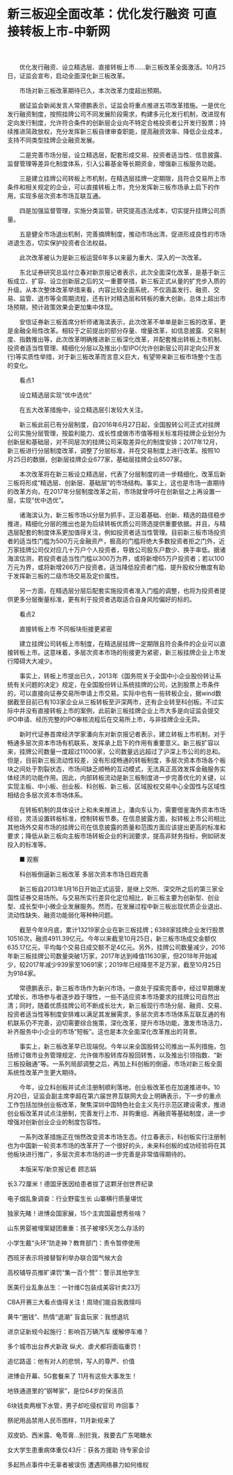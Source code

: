 # 新三板迎全面改革：优化发行融资 可直接转板上市-中新网

　　

　　优化发行融资、设立精选层、直接转板上市……新三板改革全面激活。10月25日，证监会宣布，启动全面深化新三板改革。

　　市场对新三板改革期待已久，本次改革力度超出预期。

　　据证监会新闻发言人常德鹏表示，证监会将重点推进五项改革措施。一是优化发行融资制度，按照挂牌公司不同发展阶段需求，构建多元化发行机制，改进现有定向发行制度，允许符合条件的创新层企业向不特定合格投资者公开发行股票；持续推进简政放权，充分发挥新三板自律审查职能，提高融资效率、降低企业成本，支持不同类型挂牌企业融资发展。

　　二是完善市场分层，设立精选层，配套形成交易、投资者适当性、信息披露、监督管理等差异化制度体系，引入公募基金等长期资金，增强新三板服务功能。

　　三是建立挂牌公司转板上市机制，在精选层挂牌一定期限，且符合交易所上市条件和相关规定的企业，可以直接转板上市，充分发挥新三板市场承上启下的作用，实现多层次资本市场互联互通。

　　四是加强监督管理，实施分类监管，研究提高违法成本，切实提升挂牌公司质量。

　　五是健全市场退出机制，完善摘牌制度，推动市场出清，促进形成良性的市场进退生态，切实保护投资者合法权益。

　　此次改革被认为是新三板运营6年多以来最为重大、深入的一次改革。

　　东北证券研究总监付立春对新京报记者表示，此次全面深化改革，是基于新三板成立、扩容、设立创新层之后的又一重要举措，新三板正式从量的扩充步入质的升级。从本次整体改革举措来看，内容比较全面系统，不仅涵盖发行、融资、交易、监管、退市等全周期流程，还有针对精选层和转板的重大创新。总体上超出市场预期，预计政策效果会更加集中体现。

　　安信证券新三板首席分析师诸海滨表示，此次改革不单单是新三板的改革，更是金融全局性改革。相较于之前提出的部分存量、增量改革，如信息披露、交易制度、指数推出等，此次改革明确推进新三板深化改革，并配套推出转板上市机制、投资者适当性管理、精细化分层以及推出小型IPO(允许创新层公司非定向公开发行)等实质性举措，对于新三板改革而言意义巨大，有望带来新三板市场整个生态的变化。

　　看点1

　　设立精选层实现“优中选优”

　　在五大改革措施中，设立精选层引发较大关注。

　　新三板此前已有分层制度，自2016年6月27日起，全国股转公司正式对挂牌公司实施分层管理，按盈利能力、成长性或做市市值等相关标准将挂牌企业划分为创新层和基础层，对不同层次的挂牌公司采取差异化的制度安排；2017年12月，新三板进行分层制度改革，调整了分层标准，并在交易制度上进行改革。按照10月25日的数据，创新层挂牌企业677家，基础层挂牌企业8507家。

　　本次改革将在新三板设立精选层，代表了分层制度的进一步精细化，改革后新三板将形成“精选层、创新层、基础层”的市场结构。事实上，这也是市场一直期待的改革方向，在2017年分层制度改革之前，市场就曾呼吁在创新层之上再设置一层，实现“优中选优”。

　　诸海滨认为，新三板市场以分层为抓手，正沿着基础、创新、精选的路径稳步推进，精细化分层的推出也是为后续转板优质公司筛选提供重要依据。并且，与精选层配套的制度体系更加值得关注，例如投资者适当性管理。目前新三板市场投资者的适当性门槛为500万元金融资产，极高的门槛将绝大多数投资者拒之门外，近万家挂牌公司仅对应几十万户个人投资者，导致公司股东户数少、换手率低。据诸海滨估测，若投资者适当性门槛以300万为界，或将新增65万户投资者；若以100万元为界，或将新增266万户投资者。适当降低投资者门槛、提升股权分散度有助于发挥新三板的二级市场交易及定价属性。

　　另一方面，在精选层分层后配套实施投资者准入门槛的调整，也将为投资者提供更多分层衡量标准，更有利于投资者选取适合自身风险偏好的标的。

　　看点2

　　直接转板上市 不同板块衔接更紧密

　　建立挂牌公司转板上市制度，在精选层挂牌一定期限且符合条件的企业可以直接转板上市。这意味着，多层次资本市场的衔接更为紧密，新三板挂牌企业上市发行障碍大大减少。

　　事实上，转板上市提出已久，2013年《国务院关于全国中小企业股份转让系统有关问题的决定》规定，在全国股份转让系统挂牌的公司，达到股票上市条件的，可以直接向证券交易所申请上市交易。实际中也有一些转板企业，据wind数据截至目前已有103家企业从三板转板至沪深两市，还有企业转至科创板。不过实际中并没有直接转板上市的案例，此前新三板挂牌企业上市大多是向证监会提交IPO申请、经历完整的IPO审核流程后在交易所上市，与非挂牌企业无异。

　　新时代证券首席经济学家潘向东对新京报记者表示，建立转板上市机制，对于畅通多层次资本市场有机联系，发挥承上启下的作用有重要意义。新三板扩容以来，挂牌公司数量一度超过11000家，公司数量远远超过了沪深上市公司的总和。但是，目前新三板流动性较差，没有形成畅通的转板制度，多层次资本市场各个板块之间处于割裂状态，市场间缺乏顺畅的互动模式，无法真正高效发挥金融服务实体经济的功能作用。因此，内部转板流动是新三板制度进一步完善优化的关键，以实现主板、中小板、创业板、科创板、新三板、区域股权交易中心全国性与区域性相结合多层次资本市场体系。

　　在转板机制的具体设计上和未来推进上，潘向东认为，需要借鉴海外资本市场经验，灵活设置转板标准，控制转板节奏。在信息披露方面，拟转板上市公司相比其他场外交易市场的挂牌公司在信息披露的质量和范围方面应该提出更高的标准和要求；降低从新三板向主板市场转板企业的利润要求，提高非财务指标，例如研发投入的标准等。

　　■ 观察

　　科创板倒逼新三板改革 多层次资本市场日趋完善

　　新三板自2013年1月16日开始正式运营，是继上交所、深交所之后的第三家全国性证券交易场所。与交易所实行差异化定位相比，新三板主要为创新型、创业型、成长型中小微企业发展服务。然而，在发展过程中新三板出现优质企业退出、流动性缺失、融资功能弱化等种种问题。

　　截至今年9月底，累计13219家企业在新三板挂牌；6388家挂牌企业发行股票10516次，融资4911.39亿元。今年以来截至10月25日，新三板市场成交金额仅635.17亿元，平均每个交易日成交额不足4亿元。另外，挂牌公司数量减少，2016年新三板挂牌公司数量突破1万家，2017年达到峰值11630家，但2018年开始减少，较2017年减少939家至10691家；2019年已经降至不足万家，截至10月25日为9184家。

　　常德鹏表示，新三板市场作为新兴市场，一直处于探索完善中，经过早期爆发式增长，市场参与者逐步趋于理性，一些不适应资本市场要求的挂牌公司自然出清；同时，随着优质挂牌公司不断成长壮大，新三板现行市场分层、融资、交易、投资者适当性等制度安排难以满足其发展需求，多层次资本市场体系互联互通的有机联系仍不完善，迫切需要综合施策，深化改革，提升市场功能，激发市场活力，补齐服务中小企业的市场“短板”。这也是本次全面深化改革推出的背景。

　　事实上，新三板改革早已现端倪。今年以来全国股转公司推出一系列措施，包括修订做市业务管理规定、允许做市股转库存股回转售，以及推出引领指数、“新三板投融通”等。一系列局部调整之后，再加上科创板的倒逼，市场对新三板全面系统性改革产生更大期待。

　　今年，设立科创板并试点注册制顺利落地，创业板改革也在加速推进中。10月20日，证监会副主席李超在第六届世界互联网大会上明确表示，下一步的重点工作包括加快创业板改革，聚焦深圳中国特色社会主义先行示范区建设需求，推进创业板改革并试点注册制，完善发行上市、并购重组、再融资等基础制度，进一步增强对创新创业企业的制度包容性。

　　一系列改革措施正在悄然改变资本市场生态。付立春表示，科创板实行注册制也为中国新一轮资本市场的改革开了一个很好的头，未来科创板的成功经验将在其他板块进行推广，多层次资本市场的进一步完善是非常值得期待的。

　　本版采写/新京报记者 顾志娟

长3.72厘米！德国牙医因给患者拔了这颗牙创世界纪录

电子烟乱象调查：行业野蛮生长 山寨横行质量堪忧

独家先睹！进博会国家展，15个主宾国最想秀些啥？  

山东男婴被埋案疑团重重：孩子被埋5天怎么存活的

小学生戴“头环”防走神？教育部门：责令暂停使用

西班牙表示将接替智利举办联合国气候大会

高校辅导员推旷课罚“集一百个赞”：警示其他学生

医美行业乱象丛生：一针维C包装成美容针卖23万

CBA开赛三大看点值得关注！周琦们能自我救赎吗

黄牛“圈钱”、热情“退潮” 盲盒玩家：我想退坑

进京证新规今起施行：影响百万辆汽车 缓解停车难？

多个城市出台养犬新政 纵犬、虐犬都将面临重罚！

追忆路遥：他有对人的悲悯，写人的尊严、价值

进博会开幕、5G套餐来了 11月有这些大事发生！

地铁通道里的“钢琴家”，是位64岁的保洁员

6块钱卖两根下水管，男子却吃侵权官司 咋回事？

祭祀用品禁用人民币图样，11月新规来了

双皮奶、西米露、龟苓膏…别拦我，我要去广东喝糖水

女大学生患重病体重仅43斤：获各方援助 待专家会诊

多起热点事件中无辜者被误伤 遭遇网络暴力如何维权
